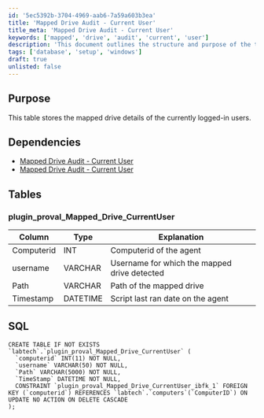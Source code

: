 ```yaml
---
id: '5ec5392b-3704-4969-aab6-7a59a603b3ea'
title: 'Mapped Drive Audit - Current User'
title_meta: 'Mapped Drive Audit - Current User'
keywords: ['mapped', 'drive', 'audit', 'current', 'user']
description: 'This document outlines the structure and purpose of the table that stores mapped drive details for the currently logged-in users, including dependencies and SQL table creation instructions.'
tags: ['database', 'setup', 'windows']
draft: true
unlisted: false
---
```

## Purpose

This table stores the mapped drive details of the currently logged-in users.

## Dependencies

- [Mapped Drive Audit - Current User](<./Mapped Drive Audit - Current User.md>)
- [Mapped Drive Audit - Current User](<./Mapped Drive Audit - Current User.md>)

## Tables

### plugin_proval_Mapped_Drive_CurrentUser

| Column     | Type     | Explanation                                 |
|------------|----------|---------------------------------------------|
| Computerid | INT      | Computerid of the agent                     |
| username   | VARCHAR  | Username for which the mapped drive detected |
| Path       | VARCHAR  | Path of the mapped drive                    |
| Timestamp  | DATETIME | Script last ran date on the agent           |

## SQL

```
CREATE TABLE IF NOT EXISTS `labtech`.`plugin_proval_Mapped_Drive_CurrentUser` (
  `computerid` INT(11) NOT NULL,
  `username` VARCHAR(50) NOT NULL,
  `Path` VARCHAR(5000) NOT NULL,
  `TimeStamp` DATETIME NOT NULL,
  CONSTRAINT `plugin_proval_Mapped_Drive_CurrentUser_ibfk_1` FOREIGN KEY (`computerid`) REFERENCES `labtech`.`computers`(`ComputerID`) ON UPDATE NO ACTION ON DELETE CASCADE
);
```














